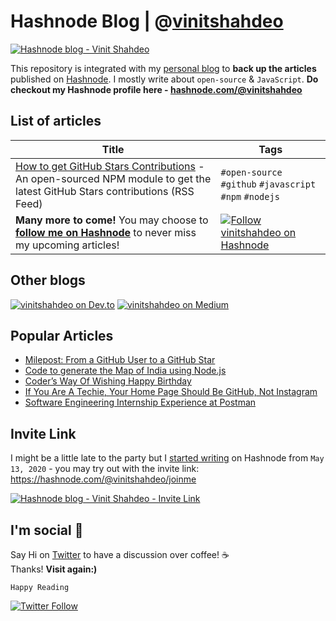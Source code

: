 # Hashnode Blog | @[vinitshahdeo](https://hashnode.com/@vinitshahdeo)

[![Hashnode blog - Vinit Shahdeo](https://img.shields.io/badge/Check%20out%20my%20blog%20on%20Hashnode-2962FF?style=for-the-badge&logo=hashnode&logoColor=white)](https://vinitshahdeo.hashnode.dev/github-stars-feed)

This repository is integrated with my [personal blog](https://vinitshahdeo.hashnode.dev/) to **back up the articles** published on [Hashnode](https://hashnode.com/@vinitshahdeo). I mostly write about `open-source` & `JavaScript`. **Do checkout my Hashnode profile here - [hashnode.com/@vinitshahdeo](https://hashnode.com/@vinitshahdeo)**

## List of articles

| Title  | Tags    |
|--------|---------|
| [How to get GitHub Stars Contributions](https://vinitshahdeo.hashnode.dev/github-stars-feed) - An open-sourced NPM module to get the latest GitHub Stars contributions (RSS Feed) | `#open-source` `#github` `#javascript` `#npm` `#nodejs` |
| **Many more to come!** You may choose to **[follow me on Hashnode](https://hashnode.com/@vinitshahdeo)** to never miss my upcoming articles!                                         | [![Follow vinitshahdeo on Hashnode](https://img.shields.io/badge/Follow%20@vinitshahdeo%20on%20Hashnode-2962FF?logo=hashnode&logoColor=white)](https://hashnode.com/@vinitshahdeo) |

## Other blogs

[![vinitshahdeo on Dev.to](https://img.shields.io/badge/dev.to-0A0A0A?style=for-the-badge&logo=dev.to&logoColor=white)](https://dev.to/vinitshahdeo) [![vinitshahdeo on Medium](https://img.shields.io/badge/Medium-12100E?style=for-the-badge&logo=medium&logoColor=white)](https://medium.com/@vinitshahdeo/) 

## Popular Articles

- [Milepost: From a GitHub User to a GitHub Star](https://dev.to/vinitshahdeo/milepost-from-a-github-user-to-a-github-star-2o36)
- [Code to generate the Map of India using Node.js](https://dev.to/vinitshahdeo/code-to-generate-the-map-of-india-using-node-js-3i06)
- [Coder’s Way Of Wishing Happy Birthday](https://medium.com/hackernoon/coders-way-of-wishing-happy-birthday-1fe457e7a2ba)
- [If You Are A Techie, Your Home Page Should Be GitHub, Not Instagram](https://www.opensourceforu.com/2020/07/if-you-are-a-techie-your-home-page-should-be-github-not-instagram/)
- [Software Engineering Internship Experience at Postman](https://medium.com/@vinitshahdeo/software-engineering-internship-experience-at-postman-182df16ef33f)

## Invite Link

I might be a little late to the party but I [started writing](https://twitter.com/Vinit_Shahdeo/status/1392832712059154432) on Hashnode from `May 13, 2020` - you may try out with the invite link: https://hashnode.com/@vinitshahdeo/joinme

[![Hashnode blog - Vinit Shahdeo - Invite Link](https://img.shields.io/badge/Join%20Hashnode-2962FF?style=for-the-badge&logo=hashnode&logoColor=white)](https://hashnode.com/@vinitshahdeo/joinme)

## I'm social :wave: 

Say Hi on [Twitter](https://twitter.com/Vinit_Shahdeo) to have a discussion over coffee! ☕ <br>Thanks! **Visit again:)**

`Happy Reading`

[![Twitter Follow](https://img.shields.io/twitter/follow/Vinit_Shahdeo?style=social)](https://twitter.com/Vinit_Shahdeo)

